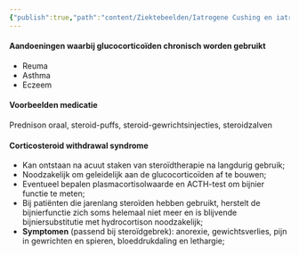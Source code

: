 ```yaml
---
{"publish":true,"path":"content/Ziektebeelden/Iatrogene Cushing en iatrogene bijnierschorsinsufficiëntie.md","permalink":"/content/ziektebeelden/iatrogene-cushing-en-iatrogene-bijnierschorsinsufficientie/","title":"Iatrogene Cushing en iatrogene bijnierschorsinsufficiëntie","tags":["Endocrinologie/Bijnier","Ziektebeeld"]}
---
```




#### Aandoeningen waarbij glucocorticoïden chronisch worden gebruikt
- Reuma
- Asthma
- Eczeem

#### Voorbeelden medicatie
Prednison oraal, steroid-puffs, steroid-gewrichtsinjecties, steroidzalven
#### Corticosteroid withdrawal syndrome
- Kan ontstaan na acuut staken van steroïdtherapie na langdurig gebruik;
- Noodzakelijk om geleidelijk aan de glucocorticoïden af te bouwen;
- Eventueel bepalen plasmacortisolwaarde en ACTH-test om bijnier functie te meten;
- Bij patiënten die jarenlang steroïden hebben gebruikt, herstelt de bijnierfunctie zich soms helemaal niet meer en is blijvende bijniersubstitutie met hydrocortison noodzakelijk;
- **Symptomen** (passend bij steroïdgebrek): anorexie, gewichtsverlies, pijn in gewrichten en spieren, bloeddrukdaling en lethargie;
